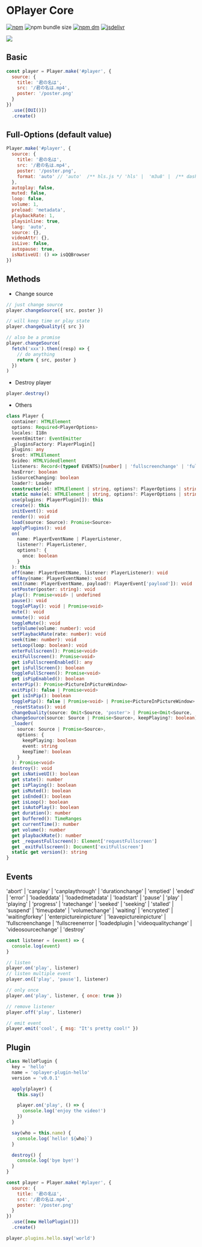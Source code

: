 # OPlayer Core

[![npm](https://img.shields.io/npm/v/@oplayer/core?style=flat-square)](https://www.npmjs.com/package/@oplayer/core)
![npm bundle size](https://img.shields.io/bundlephobia/minzip/@oplayer/core?style=flat-square&label=core)
[![npm dm](https://img.shields.io/npm/dm/@oplayer/core?style=flat-square)](https://www.npmjs.com/package/@oplayer/core)
[![jsdelivr](https://data.jsdelivr.com/v1/package/npm/@oplayer/core/badge)](https://www.jsdelivr.com/package/npm/@oplayer/core)

![](../../oplayer.png)

## Basic

```js
const player = Player.make('#player', {
  source: {
    title: '君の名は',
    src: '/君の名は.mp4',
    poster: '/poster.png'
  }
})
  .use([OUI()])
  .create()
```

## Full-Options (default value)

```js
Player.make('#player', {
  source: {
    title: '君の名は',
    src: '/君の名は.mp4',
    poster: '/poster.png',
    format: 'auto' // 'auto'  /** hls.js */ 'hls' |  'm3u8' |  /** dash.js */  'dash' |  'mpd' |  /** mpegts.js */  'flv' |  'm2ts' |  'mpegts' |
  },
  autoplay: false,
  muted: false,
  loop: false,
  volume: 1,
  preload: 'metadata',
  playbackRate: 1,
  playsinline: true,
  lang: 'auto',
  source: {},
  videoAttr: {},
  isLive: false,
  autopause: true,
  isNativeUI: () => isQQBrowser
})
```

## Methods

- Change source

```js
// just change source
player.changeSource({ src, poster })

// will keep time or play state
player.changeQuality({ src })

// also be a promise
player.changeSource(
  fetch('xxx').then((resp) => {
    // do anything
    return { src, poster }
  })
)
```

- Destroy player

```js
player.destroy()
```

- Others

```ts
class Player {
  container: HTMLElement
  options: Required<PlayerOptions>
  locales: I18n
  eventEmitter: EventEmitter
  _pluginsFactory: PlayerPlugin[]
  plugins: any
  $root: HTMLElement
  $video: HTMLVideoElement
  listeners: Record<(typeof EVENTS)[number] | 'fullscreenchange' | 'fullscreenerror', Function>
  hasError: boolean
  isSourceChanging: boolean
  loader?: Loader
  constructor(el: HTMLElement | string, options?: PlayerOptions | string)
  static make(el: HTMLElement | string, options?: PlayerOptions | string): Player
  use(plugins: PlayerPlugin[]): this
  create(): this
  initEvent(): void
  render(): void
  load(source: Source): Promise<Source>
  applyPlugins(): void
  on(
    name: PlayerEventName | PlayerListener,
    listener?: PlayerListener,
    options?: {
      once: boolean
    }
  ): this
  off(name: PlayerEventName, listener: PlayerListener): void
  offAny(name: PlayerEventName): void
  emit(name: PlayerEventName, payload?: PlayerEvent['payload']): void
  setPoster(poster: string): void
  play(): Promise<void> | undefined
  pause(): void
  togglePlay(): void | Promise<void>
  mute(): void
  unmute(): void
  toggleMute(): void
  setVolume(volume: number): void
  setPlaybackRate(rate: number): void
  seek(time: number): void
  setLoop(loop: boolean): void
  enterFullscreen(): Promise<void>
  exitFullscreen(): Promise<void>
  get isFullscreenEnabled(): any
  get isFullScreen(): boolean
  toggleFullScreen(): Promise<void>
  get isPipEnabled(): boolean
  enterPip(): Promise<PictureInPictureWindow>
  exitPip(): false | Promise<void>
  get isInPip(): boolean
  togglePip(): false | Promise<void> | Promise<PictureInPictureWindow>
  _resetStatus(): void
  changeQuality(source: Omit<Source, 'poster'> | Promise<Omit<Source, 'poster'>>): Promise<void>
  changeSource(source: Source | Promise<Source>, keepPlaying?: boolean): Promise<void>
  _loader(
    source: Source | Promise<Source>,
    options: {
      keepPlaying: boolean
      event: string
      keepTime?: boolean
    }
  ): Promise<void>
  destroy(): void
  get isNativeUI(): boolean
  get state(): number
  get isPlaying(): boolean
  get isMuted(): boolean
  get isEnded(): boolean
  get isLoop(): boolean
  get isAutoPlay(): boolean
  get duration(): number
  get buffered(): TimeRanges
  get currentTime(): number
  get volume(): number
  get playbackRate(): number
  get _requestFullscreen(): Element['requestFullscreen']
  get _exitFullscreen(): Document['exitFullscreen']
  static get version(): string
}
```

## Events

'abort' | 'canplay' | 'canplaythrough' | 'durationchange' | 'emptied' | 'ended' | 'error' | 'loadeddata' | 'loadedmetadata' | 'loadstart' | 'pause' | 'play' | 'playing' | 'progress' | 'ratechange' | 'seeked' | 'seeking' | 'stalled' | 'suspend' | 'timeupdate' | 'volumechange' | 'waiting' | 'encrypted' | 'waitingforkey' | 'enterpictureinpicture' | 'leavepictureinpicture' | 'fullscreenchange | 'fullscreenerror | 'loadedplugin | 'videoqualitychange' | 'videosourcechange' | 'destroy'

```js
const listener = (event) => {
  console.log(event)
}

// listen
player.on('play', listener)
// listen multiple event
player.on(['play', 'pause'], listener)

// only once
player.on('play', listener, { once: true })

// remove listener
player.off('play', listener)

// emit event
player.emit('cool', { msg: "It's pretty cool!" })
```

## Plugin

```js
class HelloPlugin {
  key = 'hello'
  name = 'oplayer-plugin-hello'
  version = 'v0.0.1'

  apply(player) {
    this.say()

    player.on('play', () => {
      console.log('enjoy the video!')
    })
  }

  say(who = this.name) {
    console.log(`hello! ${who}`)
  }

  destroy() {
    console.log('bye bye!')
  }
}

const player = Player.make('#player', {
  source: {
    title: '君の名は',
    src: '/君の名は.mp4',
    poster: '/poster.png'
  }
})
  .use([new HelloPlugin()])
  .create()

player.plugins.hello.say('world')
```

